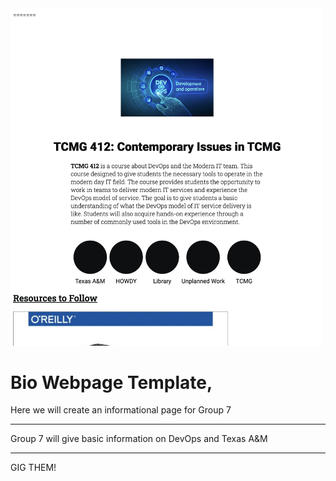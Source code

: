 <img width="500" src="assets/Screen Shot 2022-09-13 at 3.29.59 PM.png"> 

# Bio Webpage Template,
Here we will create an informational page for Group 7

---

Group 7 will give basic information on DevOps and Texas A&M

---

GIG THEM!


